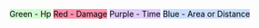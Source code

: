 <mark style="background: #BBFABBA6;">Green - Hp</mark>
<mark style="background: #FF5582A6;">Red - Damage</mark>
<mark style="background: #D2B3FFA6;">Purple - Time</mark>
<mark style="background: #ADCCFFA6;">Blue - Area or Distance</mark>
